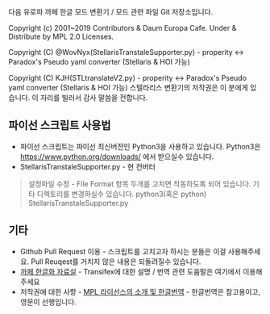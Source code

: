 다음 유로파 까페 한글 모드 변환기 / 모드 관련 파일 Git 저장소입니다.

Copyright (c) 2001~2019 Contributors & Daum Europa Cafe. Under & Distribute by MPL 2.0 Licenses.

Copyright (C) @WovNyx(StellarisTranstaleSupporter.py) - properity <-> Paradox's Pseudo yaml converter (Stellaris & HOI 가능)

Copyright (C) KJH(STLtranslateV2.py) - properity <-> Paradox's Pseudo yaml converter (Stellaris & HOI 가능)
스텔라리스 변환기의 저작권은 이 분에게 있습니다. 이 자리를 빌러서 감사 말씀을 전합니다.

파이선 스크립트 사용법
-------------------
* 파이선 스크립트는 파이선 최신버전인 Python3을 사용하고 있습니다. Python3은 <https://www.python.org/downloads/> 에서 받으실수 있습니다.
* StellarisTranstaleSupporter.py - 현 컨버터

> 설정파일 수정 - File Format 항목 두개를 고치면 작동하도록 되어 있습니다. 기타 디렉토리를 변경하실수 있습니다.
> python3(혹은 python) StellarisTranstaleSupporter.py

기타
-------------------
* Github Pull Request 이용 - 스크립트를 고치고자 하시는 분들은 이걸 사용해주세요. Pull Reuqest를 거치지 않은 내용은 되돌려질수 있습니다.
* [까페 한글화 자료실](http://cafe.daum.net/Europa/OFSe) - Transifex에 대한 설명 / 번역 관련 도움말은 여기에서 이용해주세요
* 저작권에 대한 사항 - [MPL 라이선스의 소개 및 한글번역](https://olis.or.kr/license/Detailselect.do?lId=1088&mapCode=010092) - 한글번역은 참고용이고, 영문이 선행입니다.
